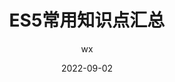 ---
title: ES5常用知识点汇总
author: wx
date: '2022-09-02'
showAccessNumber: true,
categories:
  - 知识积累
tag: 
  - JavaScript
  - 基础
---
